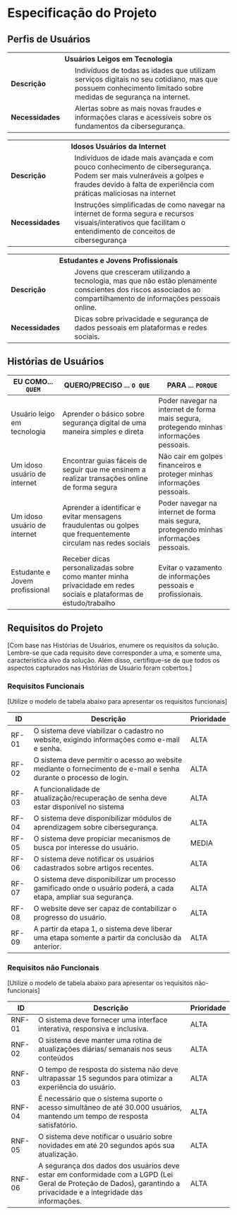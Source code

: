 # Especificação do Projeto

## Perfis de Usuários
<table>
<tbody>
<tr align=center>
<th colspan="2"> Usuários Leigos em Tecnologia </th>
</tr>
<tr>
<td width="150px"><b>Descrição</b></td>
<td width="600px">Indivíduos de todas as idades que utilizam serviços digitais no seu cotidiano, mas que possuem conhecimento limitado sobre medidas de segurança na internet.</td>
</tr>
<tr>
<td><b>Necessidades</b></td>
<td>Alertas sobre as mais novas fraudes e informações claras e acessíveis sobre os fundamentos da cibersegurança.</td>
</tr>
</tbody>
</table>
<table>
<tbody>
<tr align=center>
<th colspan="2"> Idosos Usuários da Internet </th>
</tr>
<tr>
<td width="150px"><b>Descrição</b></td>
<td width="600px">Indivíduos de idade mais avançada e com pouco conhecimento de cibersegurança. Podem ser mais vulneráveis a golpes e fraudes devido à falta de experiência com práticas maliciosas na internet</td>
</tr>
<tr>
<td><b>Necessidades</b></td>
<td>Instruções simplificadas de como navegar na internet de forma segura e recursos visuais/interativos que facilitam o entendimento de conceitos de cibersegurança</td>
</tr>
</tbody>
</table>
<table>
<tbody>
<tr align=center>
<th colspan="2"> Estudantes e Jovens Profissionais
 </th>
</tr>
<tr>
<td width="150px"><b>Descrição</b></td>
<td width="600px">Jovens que cresceram utilizando a tecnologia, mas que não estão plenamente conscientes dos riscos associados ao compartilhamento de informações pessoais online.</td>
</tr>
<tr>
<td><b>Necessidades</b></td>
<td>Dicas sobre privacidade e segurança de dados pessoais em plataformas e redes sociais.</td>
</tr>
</tbody>
</table>


## Histórias de Usuários

|EU COMO... `QUEM`   | QUERO/PRECISO ... `O QUE` |PARA ... `PORQUE`                 |
|--------------------|---------------------------|----------------------------------|
|Usuário leigo em tecnologia|Aprender o básico sobre segurança digital de uma maneira simples e direta| Poder navegar na internet de forma mais segura, protegendo minhas informações pessoais.|
|Um idoso usuário de internet|Encontrar guias fáceis de seguir que me ensinem a realizar transações online de forma segura|Não cair em golpes financeiros e proteger minhas informações pessoais.|
|Um idoso usuário de internet|Aprender a identificar e evitar mensagens fraudulentas ou golpes que frequentemente circulam nas redes sociais| Poder navegar na internet de forma mais segura, protegendo minhas informações pessoais.|
|Estudante e Jovem profissional|Receber dicas personalizadas sobre como manter minha privacidade em redes sociais e plataformas de estudo/trabalho|Evitar o vazamento de informações pessoais e profissionais.|
  
## Requisitos do Projeto

[Com base nas Histórias de Usuários, enumere os requisitos da solução. Lembre-se que cada requisito deve corresponder a uma, e somente uma, característica alvo da solução. Além disso, certifique-se de que todos os aspectos capturados nas Histórias de Usuário foram cobertos.]

### Requisitos Funcionais

[Utilize o modelo de tabela abaixo para apresentar os requisitos funcionais]

|ID    | Descrição                | Prioridade |
|-------|---------------------------------|----|
| RF- 01 | O sistema deve viabilizar o cadastro no website, exigindo informações como e-mail e senha.| ALTA  | 
| RF- 02 | O sistema deve permitir o acesso ao website mediante o fornecimento de e-mail e senha durante o processo de login.| ALTA |
| RF- 03 | A funcionalidade de atualização/recuperação de senha deve estar disponível no sistema| ALTA  | 
| RF- 04 | O sistema deve disponibilizar módulos de aprendizagem sobre cibersegurança.| ALTA |
| RF- 05 |O sistema deve propiciar mecanismos de busca por interesse do usuário.| MEDIA | 
| RF- 06 | O sistema deve notificar os usuários cadastrados sobre artigos recentes.| ALTA |
| RF- 07 | O sistema deve disponibilizar um processo gamificado onde o usuário poderá, a cada etapa, ampliar sua segurança.| ALTA  | 
| RF- 08 | O website deve ser capaz de contabilizar o progresso do usuário.| ALTA |
| RF- 09 |A partir da etapa 1, o sistema deve liberar uma etapa somente a partir da conclusão da anterior.| ALTA  | 
 
### Requisitos não Funcionais

[Utilize o modelo de tabela abaixo para apresentar os requisitos não-funcionais]

|ID      | Descrição               |Prioridade |
|--------|-------------------------|----|
|RNF-01| O sistema deve fornecer uma interface interativa, responsiva e inclusiva.| ALTA   | 
|RNF-02| O sistema deve manter uma rotina de atualizações diárias/ semanais nos seus conteúdos| ALTA   | 
|RNF-03| O tempo de resposta do sistema não deve ultrapassar 15 segundos para otimizar a experiência do usuário.| ALTA   | 
|RNF-04| É necessário que o sistema suporte o acesso simultâneo de até 30.000 usuários, mantendo um tempo de resposta satisfatório.| ALTA   | 
|RNF-05| O sistema deve notificar o usuário sobre novidades em até 20 segundos após sua atualização.| ALTA   | 
|RNF-06| A segurança dos dados dos usuários deve estar em conformidade com a LGPD (Lei Geral de Proteção de Dados), garantindo a privacidade e a integridade das informações.| ALTA   |  

